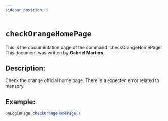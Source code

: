 ```yaml
---
sidebar_position: 5
---
```


# `checkOrangeHomePage`

This is the documentation page of the command 'checkOrangeHomePage'. This document was written by **Gabriel Martins**.

## Description:

Check the orange official home page. There is a expected error related to mansory.

## Example:

```js
onLoginPage.checkOrangeHomePage()
```